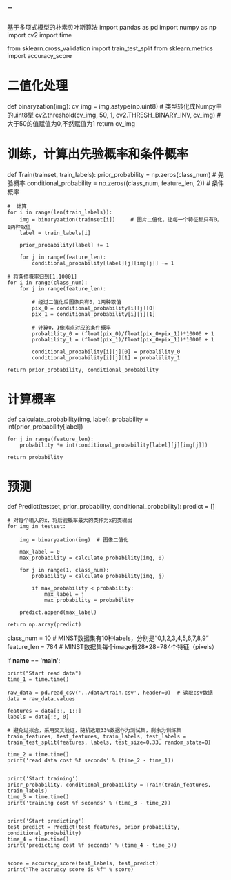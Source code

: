# -
基于多项式模型的朴素贝叶斯算法
import pandas as pd
import numpy as np
import cv2
import time

from sklearn.cross_validation import train_test_split
from sklearn.metrics import accuracy_score

# 二值化处理
def binaryzation(img):
    cv_img = img.astype(np.uint8)  # 类型转化成Numpy中的uint8型
    cv2.threshold(cv_img, 50, 1, cv2.THRESH_BINARY_INV, cv_img)  # 大于50的值赋值为0,不然赋值为1
    return cv_img

# 训练，计算出先验概率和条件概率
def Train(trainset, train_labels):
    prior_probability = np.zeros(class_num)                         # 先验概率
    conditional_probability = np.zeros((class_num, feature_len, 2))   # 条件概率

    #  计算
    for i in range(len(train_labels)):
        img = binaryzation(trainset[i])     # 图片二值化，让每一个特征都只有0，1两种取值
        label = train_labels[i]

        prior_probability[label] += 1

        for j in range(feature_len):
            conditional_probability[label][j][img[j]] += 1

    # 将条件概率归到[1,10001]
    for i in range(class_num):
        for j in range(feature_len):

            # 经过二值化后图像只有0，1两种取值
            pix_0 = conditional_probability[i][j][0]
            pix_1 = conditional_probability[i][j][1]

            # 计算0，1像素点对应的条件概率
            probalility_0 = (float(pix_0)/float(pix_0+pix_1))*10000 + 1
            probalility_1 = (float(pix_1)/float(pix_0+pix_1))*10000 + 1

            conditional_probability[i][j][0] = probalility_0
            conditional_probability[i][j][1] = probalility_1

    return prior_probability, conditional_probability

# 计算概率
def calculate_probability(img, label):
    probability = int(prior_probability[label])

    for j in range(feature_len):
        probability *= int(conditional_probability[label][j][img[j]])

    return probability

# 预测
def Predict(testset, prior_probability, conditional_probability):
    predict = []

    # 对每个输入的x，将后验概率最大的类作为x的类输出
    for img in testset:

        img = binaryzation(img)  # 图像二值化

        max_label = 0
        max_probability = calculate_probability(img, 0)

        for j in range(1, class_num):
            probability = calculate_probability(img, j)

            if max_probability < probability:
                max_label = j
                max_probability = probability

        predict.append(max_label)

    return np.array(predict)


class_num = 10  # MINST数据集有10种labels，分别是“0,1,2,3,4,5,6,7,8,9”
feature_len = 784  # MINST数据集每个image有28*28=784个特征（pixels）

if __name__ == '__main__':

    print("Start read data")
    time_1 = time.time()

    raw_data = pd.read_csv('../data/train.csv', header=0)  # 读取csv数据
    data = raw_data.values

    features = data[::, 1::]
    labels = data[::, 0]

    # 避免过拟合，采用交叉验证，随机选取33%数据作为测试集，剩余为训练集
    train_features, test_features, train_labels, test_labels = train_test_split(features, labels, test_size=0.33, random_state=0)

    time_2 = time.time()
    print('read data cost %f seconds' % (time_2 - time_1))


    print('Start training')
    prior_probability, conditional_probability = Train(train_features, train_labels)
    time_3 = time.time()
    print('training cost %f seconds' % (time_3 - time_2))


    print('Start predicting')
    test_predict = Predict(test_features, prior_probability, conditional_probability)
    time_4 = time.time()
    print('predicting cost %f seconds' % (time_4 - time_3))


    score = accuracy_score(test_labels, test_predict)
    print("The accruacy score is %f" % score)
